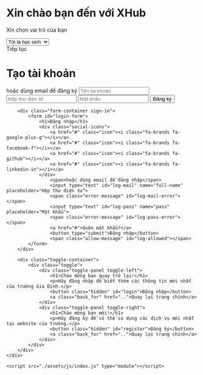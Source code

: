 <!DOCTYPE html>
<html lang="en">
<head>
    <meta charset="UTF-8">
    <meta name="viewport" content="width=device-width, initial-scale=1.0">
    <link rel="stylesheet" href="https://cdnjs.cloudflare.com/ajax/libs/font-awesome/6.4.2/css/all.min.css">
    <link rel="icon" type="image/x-icon" href="https://4218478784-files.gitbook.io/~/files/v0/b/gitbook-legacy-files/o/spaces%2F-MWcLXaW6te9yNIG__kn%2Favatar-1616661413606.png?generation=1616661413852661&alt=media">
    <link rel="stylesheet" href="./assets/css/style.css">
    <title>Mind Hub - Sign in - Sign up</title>
</head>
<body>
    <div class="role-check">
        <h1>Xin chào bạn đến với XHub</h1>
        <p>Xin chọn vai trò của bạn</p>
        <select name="" id="s-role">
            <option value="1">Tôi là học sinh</option>
            <option value="2">Tôi là giáo viên</option>
        </select>
        <div class="role-confirm">Tiếp tục</div>
    </div>
    <div class="container hid" id="container">  
        <div class="form-container sign-up">
            <form id="registration-form">
                <h1>Tạo tài khoản</h1>
                <div class="social-icons">
                    <a href="#" class="icon"><i class="fa-brands fa-google-plus-g"></i></a>
                    <a href="#" class="icon"><i class="fa-brands fa-facebook-f"></i></a>
                    <a href="#" class="icon"><i class="fa-brands fa-github"></i></a>
                    <a href="#" class="icon"><i class="fa-brands fa-linkedin-in"></i></a>
                </div>
                    <span>hoặc dùng email để đăng ký</span>
                    <input type="text" id="full-name" name="full-name" placeholder="Tên tài khoản">
                    <span class="error-message" id="full-name-error"></span>
                    <input type="text" id="mail" name="mail" placeholder="Hộp thư điện tử">
                    <span class="error-message" id="mail-error"></span>
                    <input type="text" id="pass" name="pass" placeholder="Mật khẩu">
                    <span class="error-message" id="pass-error"></span>
                <button type="submit">Đăng ký</button>
                    <span class="allow-message" id="pass-allowed"></span>
            </form>
        </div>

        <div class="form-container sign-in">
            <form id="login-form">
                <h1>Đăng nhập</h1>
                <div class="social-icons">
                    <a href="#" class="icon"><i class="fa-brands fa-google-plus-g"></i></a>
                    <a href="#" class="icon"><i class="fa-brands fa-facebook-f"></i></a>
                    <a href="#" class="icon"><i class="fa-brands fa-github"></i></a>
                    <a href="#" class="icon"><i class="fa-brands fa-linkedin-in"></i></a>
                </div>
                    <span>hoặc dùng email để đăng nhập</span>
                    <input type="text" id="log-mail" name="full-name" placeholder="Hộp thư điện tử">
                    <span class="error-message" id="log-mail-error"></span>
                    <input type="text" id="log-pass" name="pass" placeholder="Mật khẩu">
                    <span class="error-message" id="log-pass-error"></span>
                    <a href="#">Quên mật khẩu?</a>
                    <button type="submit">Đăng nhập</button>
                    <span class="allow-message" id="log-allowed"></span>
            </form>
        </div>
        
        <div class="toggle-container">
            <div class="toggle">
                <div class="toggle-panel toggle-left">
                    <h1>Chào mừng bạn quay trở lại!</h1>
                    <p>Hãy đăng nhập để biết thêm các thông tin mới nhất của trường Gia Định.</p>
                    <button class="hidden" id="login">Đăng nhập</button>
                    <a class="back_for" href="..">Quay lại trang chính</a>
                </div>
                <div class="toggle-panel toggle-right">
                    <h1>Chào mừng bạn mới!</h1>
                    <p>Hãy đăng ký để có thể sủ dụng các dịch vụ mới nhất tại website của trường.</p>
                    <button class="hidden" id="register">Đăng ký</button>
                    <a class="back_for" href="..">Quay lại trang chính</a>
                </div>
            </div>
        </div>
    </div>

    <script src="./assets/js/index.js" type="module"></script>
</body>
</html>